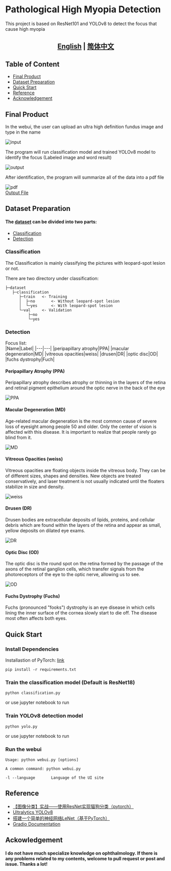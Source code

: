 # Pathological High Myopia Detection
This project is based on ResNet101 and YOLOv8 to detect the focus that cause high myopia

## <div align="center"><b><a href="README.md">English</a> | <a href="README_ZH.md">简体中文</a></b></div>

## Table of Content
- [Final Product](#final-product)  
- [Dataset Preparation](#dataset-preparation)  
- [Quick Start](#quick-start)  
- [Reference](#reference)
- [Acknowledgement](#ackowledgement)

## Final Product
In the webui, the user can upload an ultra high definition fundus image and type in the name  
  
![input](images/webui_input.png)  
  
The program will run classification model and trained YOLOv8 model to identify the focus (Labeled image and word result)  
  
![output](images/webui_result.png)  
  
After identification, the program will summarize all of the data into a pdf file  
  
![pdf](images/pdf_output.png)  
[Output File](output/Jane_Doe_report.pdf)

## Dataset Preparation
#### The [dataset](dataset) can be divided into two parts:  
- [Classification](#classification)  
- [Detection](#detection)  

### Classification
The Classification is mainly classifying the pictures with leopard-spot lesion or not.  

There are two directory under classification:  
```
├─dataset
   ├─classification
      ├─train   <- Training
      │  ├─no       <- Without leopard-spot lesion
      │  └─yes      <- With leopard-spot lesion
      └─val     <- Validation
          ├─no
          └─yes
```

### Detection
Focus list:  
|Name|Label|
|---|---|
|peripapillary atrophy|PPA|
|macular degeneration|MD|
|vitreous opacities|weiss|
|drusen|DR|
|optic disc|OD|
|fuchs dystrophy|Fuch|  
  
#### Peripapillary Atrophy (PPA)
Peripapillary atrophy describes atrophy or thinning in the layers of the retina and retinal pigment epithelium around the optic nerve in the back of the eye  
  
![PPA](images/PPA_example.png)  

#### Macular Degeneration (MD)  
Age-related macular degeneration is the most common cause of severe loss of eyesight among people 50 and older. Only the center of vision is affected with this disease. It is important to realize that people rarely go blind from it.  
  
![MD](images/MD_example.png)

#### Vitreous Opacities (weiss)
Vitreous opacities are floating objects inside the vitreous body. They can be of different sizes, shapes and densities. New objects are treated conservatively, and laser treatment is not usually indicated until the floaters stabilize in size and density.  
  
![weiss](images/weiss_example.png)  

#### Drusen (DR)
Drusen bodies are extracellular deposits of lipids, proteins, and cellular debris which are found within the layers of the retina and appear as small, yellow deposits on dilated eye exams.  
  
![DR](images/drusen_example.jpg)  

#### Optic Disc (OD)
The optic disc is the round spot on the retina formed by the passage of the axons of the retinal ganglion cells, which transfer signals from the photoreceptors of the eye to the optic nerve, allowing us to see.  
  
![OD](images/normal_example.png)  

#### Fuchs Dystrophy (Fuchs)
Fuchs (pronounced "fooks") dystrophy is an eye disease in which cells lining the inner surface of the cornea slowly start to die off. The disease most often affects both eyes.  

## Quick Start
### Install Dependencies
Installastion of PyTorch: [link](https://pytorch.org/)  

```shell
pip install -r requirements.txt
```
### Train the classification model (Default is ResNet18)
```shell
python classification.py 
```
or use jupyter notebook to run  

### Train YOLOv8 detection model 
```shell
python yolo.py
```
or use jupyter notebook to run

### Run the webui
```shell
Usage: python webui.py [options]

A common command: python webui.py

-l --language       Language of the UI site
```

## Reference
* [【图像分类】实战——使用ResNet实现猫狗分类（pytorch）](https://juejin.cn/post/7012922120392933383)
* [Ultralytics YOLOv8](https://docs.ultralytics.com/modes/train/)
* [搭建一个简单的神经网络LeNet（基于PyTorch）](https://blog.csdn.net/ft_sunshine/article/details/91388812)
* [Gradio Documentation](https://www.gradio.app/docs)

## Ackowledgement
#### I do not have much specialize knowledge on ophthalmology. If there is any problems related to my contents, welcome to pull request or post and issue. Thanks a lot! 